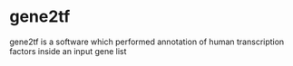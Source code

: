 # gene2tf
gene2tf is a software which performed annotation of human transcription factors inside an input gene list
